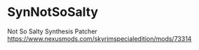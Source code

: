 # SynNotSoSalty
Not So Salty Synthesis Patcher
https://www.nexusmods.com/skyrimspecialedition/mods/73314

